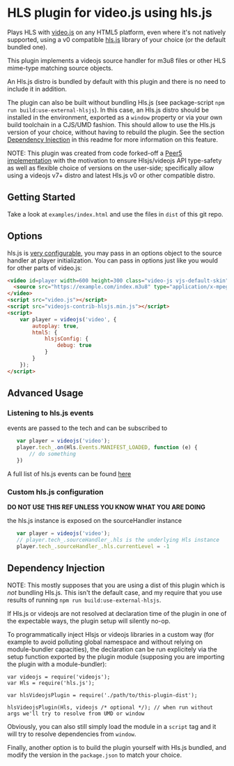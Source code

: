 # HLS plugin for video.js using hls.js
Plays HLS with [video.js](https://github.com/videojs/video.js) on any HTML5 platform, even where it's not natively supported, using  a v0 compatible [hls.js](https://github.com/video-dev/hls.js) library of your choice (or the default bundled one).

This plugin implements a videojs source handler for m3u8 files or other HLS mime-type matching source objects.

An Hls.js distro is bundled by default with this plugin and there is no need to include it in addition.

The plugin can also be built without bundling Hls.js (see package-script `npm run build:use-external-hlsjs`). In this case, an Hls.js distro should be installed in the environment, exported as a  `window` property or via your own build toolchain in a CJS/UMD fashion. This should allow to use the Hls.js version of your choice, without having to rebuild the plugin. See the section [Dependency Injection](#dependency-injection) in this readme for more information on this feature.

NOTE: This plugin was created from code forked-off a [Peer5 implementation](https://github.com/Peer5/videojs-contrib-hls) with the motivation to ensure Hlsjs/videojs API type-safety as well as flexible choice of versions on the user-side; specifically allow using a videojs v7+ distro and latest Hls.js v0 or other compatible distro.

## Getting Started

Take a look at `examples/index.html` and use the files in `dist` of this git repo.

## Options
hls.js is [very configurable](https://github.com/dailymotion/hls.js/blob/master/API.md#fine-tuning), you may pass in an options object to the source handler at player initialization. You can pass in options just like you would for other parts of video.js:

``` html
<video id=player width=600 height=300 class="video-js vjs-default-skin" controls>
  <source src="https://example.com/index.m3u8" type="application/x-mpegURL">
</video>
<script src="video.js"></script>
<script src="videojs-contrib-hlsjs.min.js"></script>
<script>
    var player = videojs('video', {
        autoplay: true,
        html5: {
            hlsjsConfig: {
                debug: true
            }
        }
    });
</script>
```

## Advanced Usage

### Listening to hls.js events

 events are passed to the tech and can be subscribed to

 ```js
    var player = videojs('video');
    player.tech_.on(Hls.Events.MANIFEST_LOADED, function (e) {
        // do something
    })
 ```

A full list of hls.js events can be found [here](https://github.com/video-dev/hls.js/blob/master/doc/API.md#runtime-events)

### Custom hls.js configuration

**DO NOT USE THIS REF UNLESS YOU KNOW WHAT YOU ARE DOING**

the hls.js instance is exposed on the sourceHandler instance

 ```js
    var player = videojs('video');
    // player.tech_.sourceHandler_.hls is the underlying Hls instance
    player.tech_.sourceHandler_.hls.currentLevel = -1
 ```

## Dependency Injection

NOTE: This mostly supposes that you are using a dist of this plugin which is *not* bundling Hls.js. This isn't the default case, and my require that you use results of running `npm run build:use-external-hlsjs`.

If Hls.js or videojs are not resolved at declaration time of the plugin in one of the expectable ways, the plugin setup will silently no-op.

To programmatically inject Hlsjs or videojs libraries in a custom way (for example to avoid polluting global namespace and without relying on module-bundler capacities), the declaration can be run explicitely via the setup function exported by the plugin module (supposing you are importing the plugin with a module-bundler):

```
var videojs = require('videojs');
var Hls = require('hls.js');

var hlsVideojsPlugin = require('./path/to/this-plugin-dist');

hlsVideojsPlugin(Hls, videojs /* optional */); // when run without args we'll try to resolve from UMD or window
```

Obviously, you can also still simply load the module in a `script` tag and it will try to resolve dependencies from `window`.

Finally, another option is to build the plugin yourself with Hls.js bundled, and modify the version in the `package.json` to match your choice.
